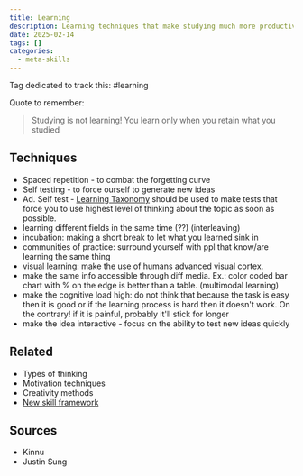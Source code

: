 ```yaml
---
title: Learning
description: Learning techniques that make studying much more productive
date: 2025-02-14
tags: []
categories:
  - meta-skills
---
```


Tag dedicated to track this: #learning  

Quote to remember:

> Studying is not learning! You learn only when you retain what you studied

## Techniques

- Spaced repetition - to combat the forgetting curve
- Self testing - to force ourself to generate new ideas
- Ad. Self test - [Learning Taxonomy](Learning%20Taxonomy.md) should be used to make tests that force you to use highest level of thinking about the topic as soon as possible.
- learning different fields in the same time (??) (interleaving)
- incubation: making a short break to let what you learned sink in
- communities of practice: surround yourself with ppl that know/are learning the same thing
- visual learning: make the use of humans advanced visual cortex. 
- make the same info accessible through diff media. Ex.: color coded bar chart with % on the edge is better than a table. (multimodal learning)
- make the cognitive load high: do not think that because the task is easy then it is good or if the learning process is hard then it doesn't work. On the contrary! if it is painful, probably it'll stick for longer
- make the idea interactive - focus on the ability to test new ideas quickly 

## Related

- Types of thinking
- Motivation techniques
- Creativity methods
- [New skill framework](New%20skill%20framework.md)

## Sources

- Kinnu
- Justin Sung
